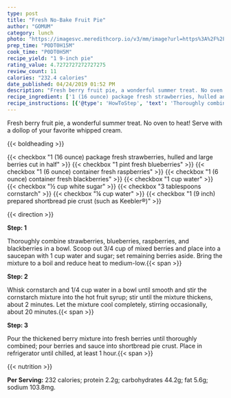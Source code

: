 ```yaml
---
type: post
title: "Fresh No-Bake Fruit Pie"
author: "GOMUM"
category: lunch
photo: "https://imagesvc.meredithcorp.io/v3/mm/image?url=https%3A%2F%2Fimages.media-allrecipes.com%2Fuserphotos%2F1421416.jpg"
prep_time: "P0DT0H15M"
cook_time: "P0DT0H5M"
recipe_yield: "1 9-inch pie"
rating_value: 4.7272727272727275
review_count: 11
calories: "232.4 calories"
date_published: 04/24/2019 01:52 PM
description: "Fresh berry fruit pie, a wonderful summer treat. No oven to heat! Serve with a dollop of your favorite whipped cream."
recipe_ingredient: ['1 (16 ounce) package fresh strawberries, hulled and large berries cut in half', '1 pint fresh blueberries', '1 (6 ounce) container fresh raspberries', '1 (6 ounce) container fresh blackberries', '1 cup water', '½ cup white sugar', '3 tablespoons cornstarch', '¼ cup water', '1 (9 inch) prepared shortbread pie crust (such as Keebler®)']
recipe_instructions: [{'@type': 'HowToStep', 'text': 'Thoroughly combine strawberries, blueberries, raspberries, and blackberries in a bowl. Scoop out 3/4 cup of mixed berries and place into a saucepan with 1 cup water and sugar; set remaining berries aside. Bring the mixture to a boil and reduce heat to medium-low.\n'}, {'@type': 'HowToStep', 'text': 'Whisk cornstarch and 1/4 cup water in a bowl until smooth and stir the cornstarch mixture into the hot fruit syrup; stir until the mixture thickens, about 2 minutes. Let the mixture cool completely, stirring occasionally, about 20 minutes.\n'}, {'@type': 'HowToStep', 'text': 'Pour the thickened berry mixture into fresh berries until thoroughly combined; pour berries and sauce into shortbread pie crust. Place in refrigerator until chilled, at least 1 hour.\n'}]
---
```


Fresh berry fruit pie, a wonderful summer treat. No oven to heat! Serve with a dollop of your favorite whipped cream. 

{{< boldheading >}}

{{< checkbox "1 (16 ounce) package fresh strawberries, hulled and large berries cut in half" >}}
{{< checkbox "1 pint fresh blueberries" >}}
{{< checkbox "1 (6 ounce) container fresh raspberries" >}}
{{< checkbox "1 (6 ounce) container fresh blackberries" >}}
{{< checkbox "1 cup water" >}}
{{< checkbox "½ cup white sugar" >}}
{{< checkbox "3 tablespoons cornstarch" >}}
{{< checkbox "¼ cup water" >}}
{{< checkbox "1 (9 inch) prepared shortbread pie crust (such as Keebler®)" >}}


{{< direction >}}

**Step: 1**

Thoroughly combine strawberries, blueberries, raspberries, and blackberries in a bowl. Scoop out 3/4 cup of mixed berries and place into a saucepan with 1 cup water and sugar; set remaining berries aside. Bring the mixture to a boil and reduce heat to medium-low.{{< span >}}

**Step: 2**

Whisk cornstarch and 1/4 cup water in a bowl until smooth and stir the cornstarch mixture into the hot fruit syrup; stir until the mixture thickens, about 2 minutes. Let the mixture cool completely, stirring occasionally, about 20 minutes.{{< span >}}

**Step: 3**

Pour the thickened berry mixture into fresh berries until thoroughly combined; pour berries and sauce into shortbread pie crust. Place in refrigerator until chilled, at least 1 hour.{{< span >}}

{{< nutrition >}}

**Per Serving:** 232 calories; protein 2.2g; carbohydrates 44.2g; fat 5.6g; sodium 103.8mg.